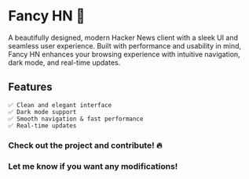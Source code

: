 # Fancy HN 🚀

A beautifully designed, modern Hacker News client with a sleek UI and seamless user experience. Built with performance and usability in mind, Fancy HN enhances your browsing experience with intuitive navigation, dark mode, and real-time updates.

## Features

    ✅ Clean and elegant interface
    ✅ Dark mode support
    ✅ Smooth navigation & fast performance
    ✅ Real-time updates

### Check out the project and contribute! 🔥

### Let me know if you want any modifications!